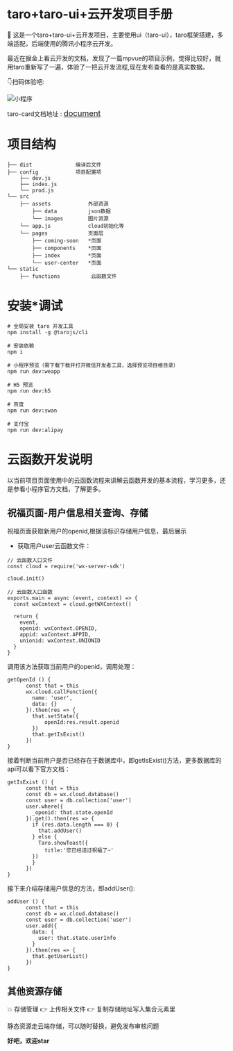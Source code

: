 # taro+taro-ui+云开发项目手册

:rocket: 这是一个taro+taro-ui+云开发项目，主要使用ui（taro-ui），taro框架搭建，多端适配，后端使用的腾讯小程序云开发。

最近在掘金上看云开发的文档，发现了一篇mpvue的项目示例，觉得比较好，就用taro重新写了一遍，体验了一把云开发流程,现在发布查看的是真实数据。

:point_down:扫码体验吧:

![小程序](http://wuhou123.cn/gh_e6768a538d0b_258.jpg)

taro-card文档地址 : [<font size=4>document</font>](https://wuhou123.gitee.io/vuepress/taros/getting-started/)

# 项目结构

```
├── dist              编译后文件
├── config            项目配置项
    ├── dev.js             
    ├── index.js           
    └── prod.js            
└── src
    ├── assets            外部资源
        ├── data          json数据
        └── images        图片资源
    └── app.js            cloud初始化等
    └── pages             页面层 
        ├── coming-soon   *页面
        ├── components    *页面
        ├── index         *页面
        └── user-center   *页面
└── static
    ├── functions          云函数文件
```

# 安装*调试

```
# 全局安装 taro 开发工具
npm install -g @tarojs/cli

# 安装依赖
npm i

# 小程序预览（需下载下载并打开微信开发者工具，选择预览项目根目录）
npm run dev:weapp

# H5 预览
npm run dev:h5

# 百度
npm run dev:swan

# 支付宝
npm run dev:alipay
```

# 云函数开发说明

以当前项目页面使用中的云函数流程来讲解云函数开发的基本流程，学习更多，还是参看小程序官方文档，了解更多。

## 祝福页面-用户信息相关查询、存储

祝福页面获取新用户的openid,根据该标识存储用户信息，最后展示

* 获取用户user云函数文件：

```
// 云函数入口文件
const cloud = require('wx-server-sdk')

cloud.init()

// 云函数入口函数
exports.main = async (event, context) => {
  const wxContext = cloud.getWXContext()

  return {
    event,
    openid: wxContext.OPENID,
    appid: wxContext.APPID,
    unionid: wxContext.UNIONID
  }
}
```

调用该方法获取当前用户的openid，调用处理：

```
getOpenId () {
      const that = this
      wx.cloud.callFunction({
        name: 'user',
        data: {}
      }).then(res => {
        that.setState({
            openId:res.result.openid
        })
        that.getIsExist()
      })
}

```

接着判断当前用户是否已经存在于数据库中，即getIsExist()方法，更多数据库的api可以看下官方文档：

```
getIsExist () {
      const that = this
      const db = wx.cloud.database()
      const user = db.collection('user')
      user.where({
        _openid: that.state.openId
      }).get().then(res => {
        if (res.data.length === 0) {
          that.addUser()
        } else {
          Taro.showToast({
            title:'您已经送过祝福了~'
        })
        }
      })
}
```

接下来介绍存储用户信息的方法，即addUser():

```
addUser () {
      const that = this
      const db = wx.cloud.database()
      const user = db.collection('user')
      user.add({
        data: {
          user: that.state.userInfo
        }
      }).then(res => {
        that.getUserList()
      })
}

```

## 其他资源存储

:boom: 存储管理 :point_right: 上传相关文件 :point_right: 复制存储地址写入集合元素里

静态资源走云端存储，可以随时替换，避免发布审核问题

**好吧，欢迎star**

